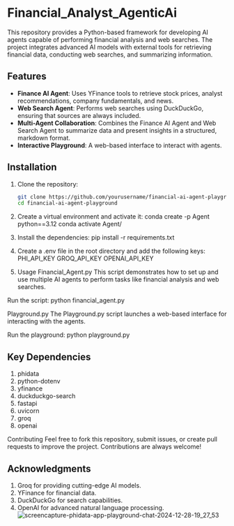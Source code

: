 # Financial_Analyst_AgenticAi

This repository provides a Python-based framework for developing AI agents capable of performing financial analysis and web searches. The project integrates advanced AI models with external tools for retrieving financial data, conducting web searches, and summarizing information.

## Features

- **Finance AI Agent**: Uses YFinance tools to retrieve stock prices, analyst recommendations, company fundamentals, and news.
- **Web Search Agent**: Performs web searches using DuckDuckGo, ensuring that sources are always included.
- **Multi-Agent Collaboration**: Combines the Finance AI Agent and Web Search Agent to summarize data and present insights in a structured, markdown format.
- **Interactive Playground**: A web-based interface to interact with agents.

## Installation

1. Clone the repository:
   ```bash
   git clone https://github.com/yourusername/financial-ai-agent-playground.git
   cd financial-ai-agent-playground

2. Create a virtual environment and activate it:
conda create -p Agent python==3.12
conda activate Agent/

3. Install the dependencies:
pip install -r requirements.txt

4. Create a .env file in the root directory and add the following keys:
PHI_API_KEY
GROQ_API_KEY
OPENAI_API_KEY

5. Usage
Financial_Agent.py
This script demonstrates how to set up and use multiple AI agents to perform tasks like financial analysis and web searches.

Run the script:
python financial_agent.py

Playground.py
The Playground.py script launches a web-based interface for interacting with the agents.

Run the playground:
python playground.py

## Key Dependencies

1. phidata
2. python-dotenv
3. yfinance
4. duckduckgo-search
5. fastapi
6. uvicorn
7. groq
8. openai

Contributing
Feel free to fork this repository, submit issues, or create pull requests to improve the project. Contributions are always welcome!

## Acknowledgments

1. Groq for providing cutting-edge AI models.
2. YFinance for financial data.
3. DuckDuckGo for search capabilities.
4. OpenAI for advanced natural language processing.
![screencapture-phidata-app-playground-chat-2024-12-28-19_27_53](https://github.com/user-attachments/assets/1bf6d383-6fc1-4782-a389-bb268dfe2e00)


